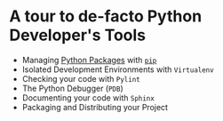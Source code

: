 # A tour to de-facto Python Developer's Tools

* Managing [Python Packages](docs/Packages.md) with [`pip`](docs/Pip.md)
* Isolated Development Environments with `Virtualenv`
* Checking your code with `Pylint`
* The Python Debugger (`PDB`)
* Documenting your code with `Sphinx`
* Packaging and Distributing your Project

